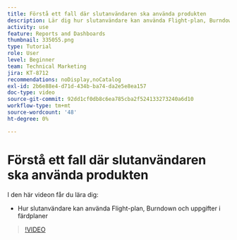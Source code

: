 ```yaml
---
title: Förstå ett fall där slutanvändaren ska använda produkten
description: Lär dig hur slutanvändare kan använda Flight-plan, Burndown och Uppgifter i flygdiagram i [!UICONTROL Förbättrad analys].
activity: use
feature: Reports and Dashboards
thumbnail: 335055.png
type: Tutorial
role: User
level: Beginner
team: Technical Marketing
jira: KT-8712
recommendations: noDisplay,noCatalog
exl-id: 2b6e88e4-d71d-434b-ba74-da2e5e8ea157
doc-type: video
source-git-commit: 92dd1cf0db8c6ea785cba2f524133273240a6d10
workflow-type: tm+mt
source-wordcount: '48'
ht-degree: 0%

---
```


# Förstå ett fall där slutanvändaren ska använda produkten

I den här videon får du lära dig:

* Hur slutanvändare kan använda Flight-plan, Burndown och uppgifter i färdplaner

>[!VIDEO](https://video.tv.adobe.com/v/335055/?quality=12&learn=on)
